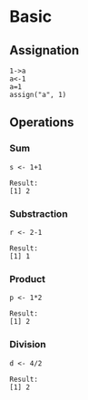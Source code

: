 # Basic

## Assignation

```
1->a
a<-1
a=1
assign("a", 1)
```

## Operations

### Sum

```
s <- 1+1

Result: 
[1] 2
```

### Substraction

```
r <- 2-1

Result:
[1] 1
```

### Product

```
p <- 1*2

Result:
[1] 2
```

### Division

```
d <- 4/2

Result:
[1] 2
```
